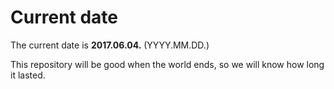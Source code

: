 # Current date

The current date is **2017.06.04.** (YYYY.MM.DD.)

This repository will be good when the world ends, so we will know how long it lasted.
